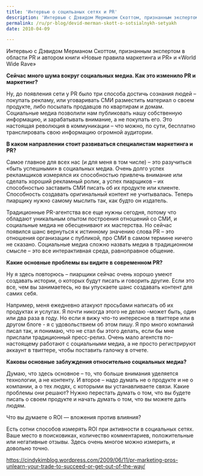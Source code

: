 ```yaml
---
title: 'Интервью о социльаных сетях и PR'
description: 'Интервью с Дэвидом Мерманом Скоттом, признанным экспертом в области PR и автором книги «Новые правила маркетинга и PR» и «World Wide Rave» Сейчас много шума вокруг социальных медиа. Как это изменило PR и маркетинг?'
permalink: /ru/pr-blog/devid-merman-skott-o-sotsialnykh-setyakh
date: 2010-04-09

---
```


Интервью с Дэвидом Мерманом Скоттом, признанным экспертом в области PR и автором книги «Новые правила маркетинга и PR» и «World Wide Rave»

<strong>Сейчас много шума вокруг социальных медиа. Как это изменило PR и маркетинг?

</strong>

Ну, до появления сети у PR было три способа достичь сознания людей – покупать рекламу, или уговаривать СМИ разместить материал о своем продукте, либо посылать продавцов по квартирам и домам. Социальные медиа позволили нам публиковать нашу собственную информацию, и зарабатывать внимание, а не покупать его. Это настоящая революция в коммуникации – что можно, по сути, бесплатно транслировать свою информацию огромной аудитории.

<strong>В каком направлении стоит развиваться специалистам маркетинга и PR? </strong>

Самое главное для всех нас (и для меня в том числе) – это разучиться «быть успешными» в социальных медиа. Очень долго успех рекламщиков измерялся их способностью привлечь внимание или сделать хороший рекламный ролик, а успех пиарщиков – их способностью заставить СМИ писать об их продукте или клиенте. Способность создавать оригинальный контент не учитывалась. Теперь пиарщику нужно самому мыслить так, как будто он издатель.

Традиционные PR-агентства все еще нужны сегодня, потому что обладают уникальным опытом построения отношений со СМИ, и социальные медиа не обесценивают их мастерства. Но сейчас появился шанс вернуться к истинному значению слова PR – это отношения организации с публикой, про СМИ в самом термине ничего не сказано. Социальные медиа сложно назвать медиа в традиционном смысле – это все интерактивная среда, равноправное общение.

<strong>Какие основные проблемы вы видите в современном PR?</strong>

Ну я здесь повторюсь – пиарщики сейчас очень хорошо умеют создавать истории, о которых будут писать и говорить другие. Если это все, чем вы занимаетесь, но вы упускаете шанс создавать контент для самих себя.

Например, меня ежедневно атакуют просьбами написать об их продуктах и услугах. Я почти никогда этого не делаю –может быть, один или два раза в году. Но если я вижу что-то интересное в твиттере или в другом блоге -  я с удовольствием об этом пишу. Я про много компаний писал так, и понимаю, что не стал бы этого делать, если бы мне прислали традиционный пресс-релиз. Очень мало агентств по-настоящему работают с социальными медиа, а не просто регистрируют аккаунт в твиттере, чтобы поставить галочку в отчете.

<strong>Каковы основные заблуждения относительно социальных медиа?</strong>

Думаю, что здесь основное – то, что больше внимания уделяется технологии, а не контенту. И второе – надо думать не о продукте и не о компании, а  о тех людях, с которыми вы устанавливаете связи.  Какие проблемы они решают?  Нужно перестать думать о том, что вы будете писать о своем продукте и начать думать о том, что вы можете дать людям.

Что вы думаете о ROI — вложения против влияния?

Есть сотни способов измерять ROI при активности в социальных сетях. Ваше место в поисковиках, количество комментариев, положительные или негативные отзывы.  Здесь очень многое можно измерить, и довольно точно.

https://cindykimblog.wordpress.com/2009/06/11/pr-marketing-pros-unlearn-your-trade-to-succeed-or-get-out-of-the-way/

